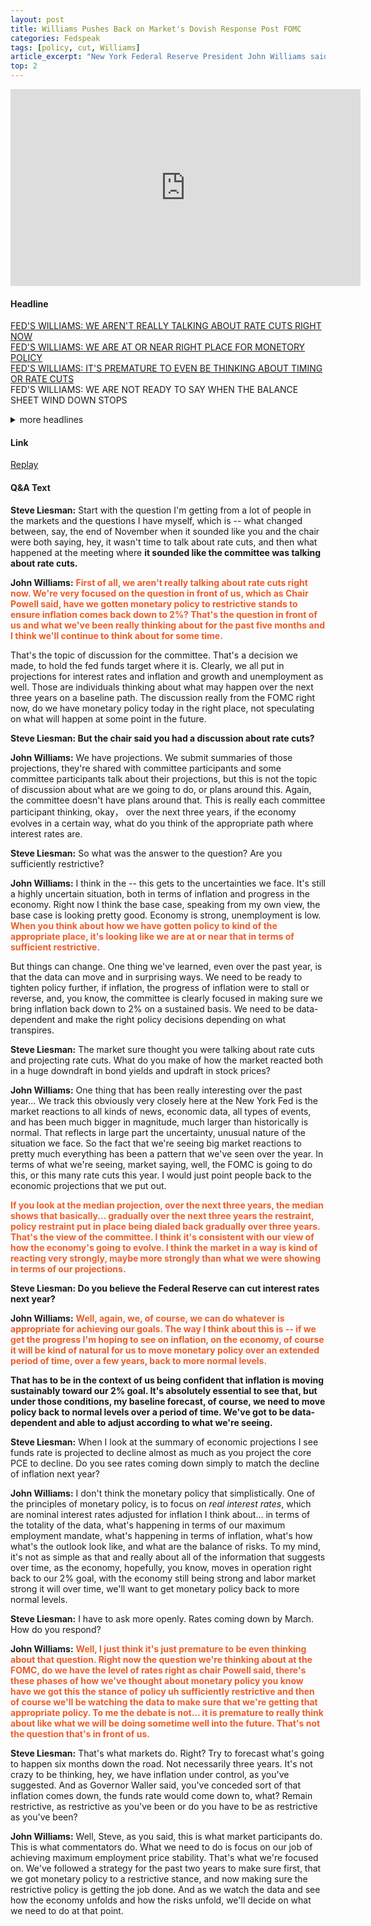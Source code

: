 ```yaml
---
layout: post
title: Williams Pushes Back on Market's Dovish Response Post FOMC
categories: Fedspeak
tags: [policy, cut, Williams]
article_excerpt: "New York Federal Reserve President John Williams said Friday rate cuts are not a topic of discussion at the moment for the central bank."
top: 2
---
```

<iframe width="560" height="315" src="https://www.youtube.com/embed/NRvDg4H7ReU?si=jFtQNc4GvGjvjg8a" title="YouTube video player" frameborder="0" allow="accelerometer; autoplay; clipboard-write; encrypted-media; gyroscope; picture-in-picture; web-share" allowfullscreen></iframe>

#### Headline
[FED'S WILLIAMS: WE AREN'T REALLY TALKING ABOUT RATE CUTS RIGHT NOW](#cut1)  
[FED'S WILLIAMS: WE ARE AT OR NEAR RIGHT PLACE FOR MONETORY POLICY](#restrictive)  
[FED'S WILLIAMS: IT'S PREMATURE TO EVEN BE THINKING ABOUT TIMING OR RATE CUTS](#cut2)  
FED'S WILLIAMS: WE ARE NOT READY TO SAY WHEN THE BALANCE SHEET WIND DOWN STOPS
<details>
  <summary>more headlines</summary>
  Fed's Williams: The market reacting maybe more strongly than forecasts show<br>
  Fed's Williams: We will need to move policy back to more normal levels over time<br>
  Fed's Williams: Big market moves are a pattern for last year<br>
  Fed's Williams: Market reactions to all news has been quite large<br>
  Fed's Williams: The Fed must be ready to hike again if needed<br>
  Fed's Williams: We must be prepared for unexpected events<br>
  Fed's Williams: My base case for the economy is good, inflation is coming down<br>
  Fed's Williams: I am still highly uncertain for the economy, and inflation<br>
  Fed's Williams: Fed rate cut views depend on individual officials' views<br>
  Fed's Williams: I am not speculating on what will happen on rates<br>
  Fed's Williams: I'm focused on whether rate policy is in right place
</details>

#### Link
[Replay](https://www.cnbc.com/2023/12/15/feds-john-williams-says-the-central-bank-isnt-really-talking-about-rate-cuts-right-now.html)
#### Q&A Text

<a id="cut1"></a>
**Steve Liesman:** Start with the question I'm getting from a lot of people in the markets and the questions I have myself, which is -- what changed between, say, the end of November when it sounded like you and the chair were both saying, hey, it wasn't time to talk about rate cuts, and then what happened at the meeting where **it sounded like the committee was talking about rate cuts.**

**John Williams:** <span style="color:#ec5e2a;"><strong> First of all, we aren't really talking about rate cuts right now. We're very focused on the question in front of us, which as Chair Powell said, have we gotten monetary policy to restrictive stands to ensure inflation comes back down to 2%? That's the question in front of us and what we've been really thinking about for the past five months and I think we'll continue to think about for some time.</strong></span>

That's the topic of discussion for the committee. That's a decision we made, to hold the fed funds target where it is. Clearly, we all put in projections for interest rates and inflation and growth and unemployment as well. Those are individuals thinking about what may happen over the next three years on a baseline path. The discussion really from the FOMC right now, do we have monetary policy today in the right place, not speculating on what will happen at some point in the future.

**Steve Liesman: But the chair said you had a discussion about rate cuts?**

**John Williams:** We have projections. We submit summaries of those projections, they're shared with committee participants and some committee participants talk about their projections, but this is not the topic of discussion about what are we going to do, or plans around this. Again, the committee doesn't have plans around that. This is really each committee participant thinking, okay， over the next three years, if the economy evolves in a certain way, what do you think of the appropriate path where interest rates are.

<a id="restrictive"></a>
**Steve Liesman:** So what was the answer to the question? Are you sufficiently restrictive?

**John Williams:** I think in the -- this gets to the uncertainties we face. It's still a highly uncertain situation, both in terms of inflation and progress in the economy. Right now I think the base case, speaking from my own view, the base case is looking pretty good. Economy is strong, unemployment is low. <span style="color:#ec5e2a;"><strong>When you think about how we have gotten policy to kind of the appropriate place, it's looking like we are at or near that in terms of sufficient restrictive.</strong></span>

But things can change. One thing we've learned, even over the past year, is that the data can move and in surprising ways. We need to be ready to tighten policy further, if inflation, the progress of inflation were to stall or reverse, and, you know, the committee is clearly focused in making sure we bring inflation back down to 2% on a sustained basis. We need to be data-dependent and make the right policy decisions depending on what transpires. 

**Steve Liesman:** The market sure thought you were talking about rate cuts and projecting rate cuts. What do you make of how the market reacted both in a huge downdraft in bond yields and updraft in stock prices?

**John Williams:** One thing that has been really interesting over the past year... We track this obviously very closely here at the New York Fed is the market reactions to all kinds of news, economic data, all types of events, and has been much bigger in magnitude, much larger than historically is normal. That reflects in large part the uncertainty, unusual nature of the situation we face. So the fact that we're seeing big market reactions to pretty much everything has been a pattern that we've seen over the year. In terms of what we're seeing, market saying, well, the FOMC is going to do this, or this many rate cuts this year. I would just point people back to the economic projections that we put out.

<span style="color:#ec5e2a;"><strong>If you look at the median projection, over the next three years, the median shows that basically... gradually over the next three years the restraint, policy restraint put in place being dialed back gradually over three years. That's the view of the committee. I think it's consistent with our view of how the economy's going to evolve. I think the market in a way is kind of reacting very strongly, maybe more strongly than what we were showing in terms of our projections.</strong></span>

**Steve Liesman: Do you believe the Federal Reserve can cut interest rates next year?**

**John Williams:** <span style="color:#ec5e2a;"><strong>Well, again, we, of course, we can do whatever is appropriate for achieving our goals. The way I think about this is -- if we get the progress I'm hoping to see on inflation, on the economy, of course it will be kind of natural for us to move monetary policy over an extended period of time, over a few years, back to more normal levels.</strong></span>

**That has to be in the context of us being confident that inflation is moving sustainably toward our 2% goal. It's absolutely essential to see that, but under those conditions, my baseline forecast, of course, we need to move policy back to normal levels over a period of time. We've got to be data-dependent and able to adjust according to what we're seeing.**

**Steve Liesman:** When I look at the summary of economic projections I see funds rate is projected to decline almost as much as you project the core PCE to decline. Do you see rates coming down simply to match the decline of inflation next year?

**John Williams:** I don't think the monetary policy that simplistically. One of the principles of monetary policy, is to focus on *real interest rates*, which are nominal interest rates adjusted for inflation I think about... in terms of the totality of the data, what's happening in terms of our maximum employment mandate, what's happening in terms of inflation, what's how what's the outlook look like, and what are the balance of risks. To my mind, it's not as simple as that and really about all of the information that suggests over time, as the economy, hopefully, you know, moves in operation right back to our 2% goal, with the economy still being strong and labor market strong it will over time, we'll want to get monetary policy back to more normal levels.

<a id="cut2"></a>
**Steve Liesman:** I have to ask more openly. Rates coming down by March. How do you respond?

**John Williams:** <span style="color:#ec5e2a;"><strong>Well, I just think it's just premature to be even thinking about that question. Right now the question we're thinking about at the FOMC, do we have the level of rates right as chair Powell said, there's these phases of how we've thought about monetary policy you know have we got this the stance of policy uh sufficiently restrictive and then of course we'll be watching the data to make sure that we're getting that appropriate policy. To me the debate is not... it is premature to really think about like what we will be doing sometime well into the future. That's not the question that's in front of us. </strong></span>

**Steve Liesman:** That's what markets do. Right? Try to forecast what's going to happen six months down the road. Not necessarily three years. It's not crazy to be thinking, hey, we have inflation under control, as you've suggested. And as Governor Waller said, you've conceded sort of that inflation comes down, the funds rate would come down to, what? Remain restrictive, as restrictive as you've been or do you have to be as restrictive as you've been?

**John Williams:** Well, Steve, as you said, this is what market participants do. This is what commentators do. What we need to do is focus on our job of achieving maximum employment price stability. That's what we're focused on. We've followed a strategy for the past two years to make sure first, that we got monetary policy to a restrictive stance, and now making sure the restrictive policy is getting the job done. And as we watch the data and see how the economy unfolds and how the risks unfold, we'll decide on what we need to do at that point.




